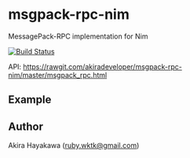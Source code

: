 # msgpack-rpc-nim

MessagePack-RPC implementation for Nim

[![Build Status](https://travis-ci.org/akiradeveloper/msgpack-rpc-nim.svg?branch=master)](https://travis-ci.org/akiradeveloper/msgpack-rpc-nim)

API: https://rawgit.com/akiradeveloper/msgpack-rpc-nim/master/msgpack_rpc.html

## Example

## Author

Akira Hayakawa (ruby.wktk@gmail.com)
